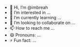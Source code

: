 - 👋 Hi, I’m @imbreah
- 👀 I’m interested in ...
- 🌱 I’m currently learning ...
- 💞️ I’m looking to collaborate on ...
- 📫 How to reach me ...
- 😄 Pronouns: ...
- ⚡ Fun fact: ...

<!---
imbreah/imbreah is a ✨ special ✨ repository because its `README.md` (this file) appears on your GitHub profile.
You can click the Preview link to take a look at your changes.
--->
